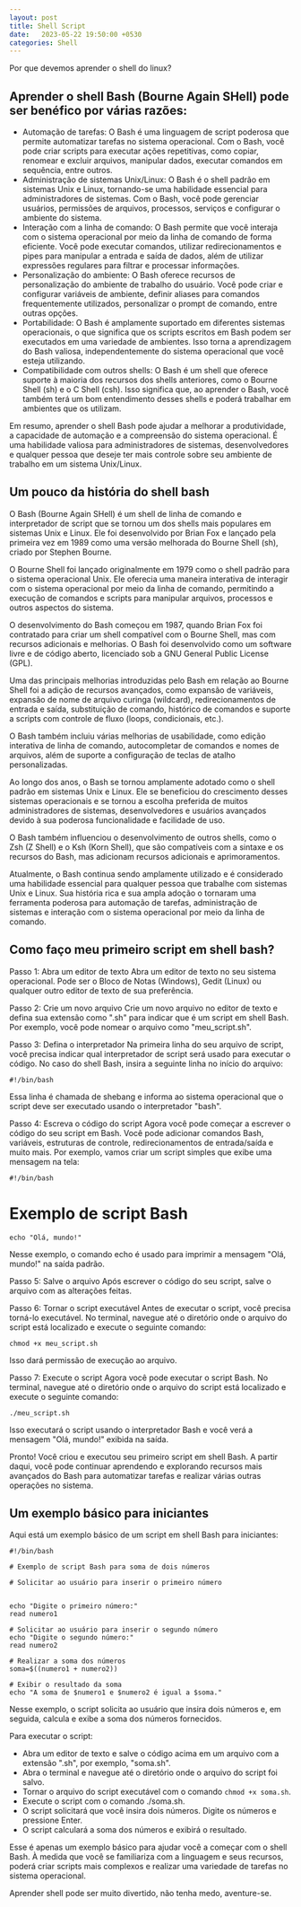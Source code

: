 ```yaml
---
layout: post
title: Shell Script
date:   2023-05-22 19:50:00 +0530
categories: Shell
---
```

Por que devemos aprender o shell do linux?

## Aprender o shell Bash (Bourne Again SHell) pode ser benéfico por várias razões:

- Automação de tarefas: O Bash é uma linguagem de script poderosa que permite automatizar tarefas no sistema operacional. Com o Bash, você pode criar scripts para executar ações repetitivas, como copiar, renomear e excluir arquivos, manipular dados, executar comandos em sequência, entre outros.
- Administração de sistemas Unix/Linux: O Bash é o shell padrão em sistemas Unix e Linux, tornando-se uma habilidade essencial para administradores de sistemas. Com o Bash, você pode gerenciar usuários, permissões de arquivos, processos, serviços e configurar o ambiente do sistema.
- Interação com a linha de comando: O Bash permite que você interaja com o sistema operacional por meio da linha de comando de forma eficiente. Você pode executar comandos, utilizar redirecionamentos e pipes para manipular a entrada e saída de dados, além de utilizar expressões regulares para filtrar e processar informações.
- Personalização do ambiente: O Bash oferece recursos de personalização do ambiente de trabalho do usuário. Você pode criar e configurar variáveis de ambiente, definir aliases para comandos frequentemente utilizados, personalizar o prompt de comando, entre outras opções.
- Portabilidade: O Bash é amplamente suportado em diferentes sistemas operacionais, o que significa que os scripts escritos em Bash podem ser executados em uma variedade de ambientes. Isso torna a aprendizagem do Bash valiosa, independentemente do sistema operacional que você esteja utilizando.
- Compatibilidade com outros shells: O Bash é um shell que oferece suporte à maioria dos recursos dos shells anteriores, como o Bourne Shell (sh) e o C Shell (csh). Isso significa que, ao aprender o Bash, você também terá um bom entendimento desses shells e poderá trabalhar em ambientes que os utilizam.

Em resumo, aprender o shell Bash pode ajudar a melhorar a produtividade, a capacidade de automação e a compreensão do sistema operacional. É uma habilidade valiosa para administradores de sistemas, desenvolvedores e qualquer pessoa que deseje ter mais controle sobre seu ambiente de trabalho em um sistema Unix/Linux.

## Um pouco da história do shell bash
O Bash (Bourne Again SHell) é um shell de linha de comando e interpretador de script que se tornou um dos shells mais populares em sistemas Unix e Linux. Ele foi desenvolvido por Brian Fox e lançado pela primeira vez em 1989 como uma versão melhorada do Bourne Shell (sh), criado por Stephen Bourne.

O Bourne Shell foi lançado originalmente em 1979 como o shell padrão para o sistema operacional Unix. Ele oferecia uma maneira interativa de interagir com o sistema operacional por meio da linha de comando, permitindo a execução de comandos e scripts para manipular arquivos, processos e outros aspectos do sistema.

O desenvolvimento do Bash começou em 1987, quando Brian Fox foi contratado para criar um shell compatível com o Bourne Shell, mas com recursos adicionais e melhorias. O Bash foi desenvolvido como um software livre e de código aberto, licenciado sob a GNU General Public License (GPL).

Uma das principais melhorias introduzidas pelo Bash em relação ao Bourne Shell foi a adição de recursos avançados, como expansão de variáveis, expansão de nome de arquivo curinga (wildcard), redirecionamentos de entrada e saída, substituição de comando, histórico de comandos e suporte a scripts com controle de fluxo (loops, condicionais, etc.).

O Bash também incluiu várias melhorias de usabilidade, como edição interativa de linha de comando, autocompletar de comandos e nomes de arquivos, além de suporte a configuração de teclas de atalho personalizadas.

Ao longo dos anos, o Bash se tornou amplamente adotado como o shell padrão em sistemas Unix e Linux. Ele se beneficiou do crescimento desses sistemas operacionais e se tornou a escolha preferida de muitos administradores de sistemas, desenvolvedores e usuários avançados devido à sua poderosa funcionalidade e facilidade de uso.

O Bash também influenciou o desenvolvimento de outros shells, como o Zsh (Z Shell) e o Ksh (Korn Shell), que são compatíveis com a sintaxe e os recursos do Bash, mas adicionam recursos adicionais e aprimoramentos.

Atualmente, o Bash continua sendo amplamente utilizado e é considerado uma habilidade essencial para qualquer pessoa que trabalhe com sistemas Unix e Linux. Sua história rica e sua ampla adoção o tornaram uma ferramenta poderosa para automação de tarefas, administração de sistemas e interação com o sistema operacional por meio da linha de comando.

## Como faço meu primeiro script em shell bash?
Passo 1: Abra um editor de texto
Abra um editor de texto no seu sistema operacional. Pode ser o Bloco de Notas (Windows), Gedit (Linux) ou qualquer outro editor de texto de sua preferência.

Passo 2: Crie um novo arquivo
Crie um novo arquivo no editor de texto e defina sua extensão como ".sh" para indicar que é um script em shell Bash. Por exemplo, você pode nomear o arquivo como "meu_script.sh".

Passo 3: Defina o interpretador
Na primeira linha do seu arquivo de script, você precisa indicar qual interpretador de script será usado para executar o código. No caso do shell Bash, insira a seguinte linha no início do arquivo:

```shell
#!/bin/bash
```

Essa linha é chamada de shebang e informa ao sistema operacional que o script deve ser executado usando o interpretador "bash".

Passo 4: Escreva o código do script
Agora você pode começar a escrever o código do seu script em Bash. Você pode adicionar comandos Bash, variáveis, estruturas de controle, redirecionamentos de entrada/saída e muito mais. Por exemplo, vamos criar um script simples que exibe uma mensagem na tela:

```shell
#!/bin/bash
```


# Exemplo de script Bash

```shell
echo "Olá, mundo!"
```

Nesse exemplo, o comando echo é usado para imprimir a mensagem "Olá, mundo!" na saída padrão.

Passo 5: Salve o arquivo
Após escrever o código do seu script, salve o arquivo com as alterações feitas.

Passo 6: Tornar o script executável
Antes de executar o script, você precisa torná-lo executável. No terminal, navegue até o diretório onde o arquivo do script está localizado e execute o seguinte comando:

```shell
chmod +x meu_script.sh
```

Isso dará permissão de execução ao arquivo.

Passo 7: Execute o script
Agora você pode executar o script Bash. No terminal, navegue até o diretório onde o arquivo do script está localizado e execute o seguinte comando:

```shell
./meu_script.sh
```

Isso executará o script usando o interpretador Bash e você verá a mensagem "Olá, mundo!" exibida na saída.

Pronto! Você criou e executou seu primeiro script em shell Bash. A partir daqui, você pode continuar aprendendo e explorando recursos mais avançados do Bash para automatizar tarefas e realizar várias outras operações no sistema.

## Um exemplo básico para iniciantes
Aqui está um exemplo básico de um script em shell Bash para iniciantes:

```shell
#!/bin/bash

# Exemplo de script Bash para soma de dois números

# Solicitar ao usuário para inserir o primeiro número


echo "Digite o primeiro número:"
read numero1

# Solicitar ao usuário para inserir o segundo número
echo "Digite o segundo número:"
read numero2

# Realizar a soma dos números
soma=$((numero1 + numero2))

# Exibir o resultado da soma
echo "A soma de $numero1 e $numero2 é igual a $soma."
```

Nesse exemplo, o script solicita ao usuário que insira dois números e, em seguida, calcula e exibe a soma dos números fornecidos.


Para executar o script:

- Abra um editor de texto e salve o código acima em um arquivo com a extensão ".sh", por exemplo, "soma.sh".
- Abra o terminal e navegue até o diretório onde o arquivo do script foi salvo.
- Tornar o arquivo do script executável com o comando `chmod +x soma.sh`.
- Execute o script com o comando ./soma.sh.
- O script solicitará que você insira dois números. Digite os números e pressione Enter.
- O script calculará a soma dos números e exibirá o resultado.

Esse é apenas um exemplo básico para ajudar você a começar com o shell Bash. À medida que você se familiariza com a linguagem e seus recursos, poderá criar scripts mais complexos e realizar uma variedade de tarefas no sistema operacional.

Aprender shell pode ser muito divertido, não tenha medo, aventure-se.
